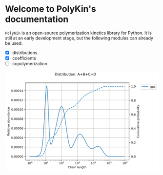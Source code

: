 # Welcome to PolyKin's documentation

`PolyKin` is an open-source polymerization kinetics library for Python. It is still at an early
development stage, but the following modules can already be used:

- [x] distributions
- [x] coefficients  
- [ ] copolymerization
 
<p align="center">
  <img src="blend.svg" width=600 alt="MWD of a polymer blend">
</p>